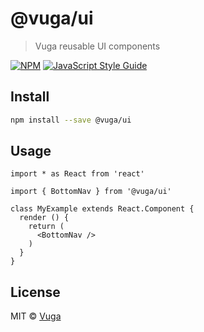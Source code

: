 # @vuga/ui

> Vuga reusable UI components

[![NPM](https://img.shields.io/npm/v/@vuga/ui.svg)](https://www.npmjs.com/package/@vuga/ui) [![JavaScript Style Guide](https://img.shields.io/badge/code_style-standard-brightgreen.svg)](https://standardjs.com)

## Install

```bash
npm install --save @vuga/ui
```

## Usage

```tsx
import * as React from 'react'

import { BottomNav } from '@vuga/ui'

class MyExample extends React.Component {
  render () {
    return (
      <BottomNav />
    )
  }
}
```

## License

MIT © [Vuga](https://github.com/vugga)
